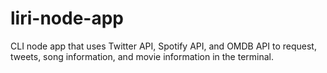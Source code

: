 # liri-node-app

CLI node app that uses Twitter API, Spotify API, and OMDB API to request, tweets, song information, and movie information in the terminal.